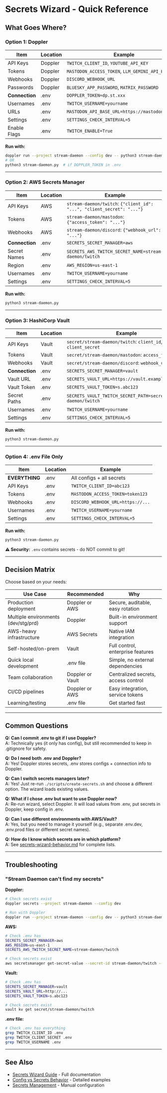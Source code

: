 # Secrets Wizard - Quick Reference

## What Goes Where?

### Option 1: Doppler

| Item | Location | Example |
|------|----------|---------|
| API Keys | Doppler | `TWITCH_CLIENT_ID`, `YOUTUBE_API_KEY` |
| Tokens | Doppler | `MASTODON_ACCESS_TOKEN`, `LLM_GEMINI_API_KEY` |
| Webhooks | Doppler | `DISCORD_WEBHOOK_URL` |
| Passwords | Doppler | `BLUESKY_APP_PASSWORD`, `MATRIX_PASSWORD` |
| **Connection** | .env | `DOPPLER_TOKEN=dp.st.xxx` |
| Usernames | .env | `TWITCH_USERNAME=yourname` |
| URLs | .env | `MASTODON_API_BASE_URL=https://mastodon.social` |
| Settings | .env | `SETTINGS_CHECK_INTERVAL=5` |
| Enable Flags | .env | `TWITCH_ENABLE=True` |

**Run with:**
```bash
doppler run --project stream-daemon --config dev -- python3 stream-daemon.py
# OR
python3 stream-daemon.py  # if DOPPLER_TOKEN in .env
```

---

### Option 2: AWS Secrets Manager

| Item | Location | Example |
|------|----------|---------|
| API Keys | AWS | `stream-daemon/twitch`: `{"client_id": "...", "client_secret": "..."}` |
| Tokens | AWS | `stream-daemon/mastodon`: `{"access_token": "..."}` |
| Webhooks | AWS | `stream-daemon/discord`: `{"webhook_url": "..."}` |
| **Connection** | .env | `SECRETS_SECRET_MANAGER=aws` |
| Secret Names | .env | `SECRETS_AWS_TWITCH_SECRET_NAME=stream-daemon/twitch` |
| Region | .env | `AWS_REGION=us-east-1` |
| Usernames | .env | `TWITCH_USERNAME=yourname` |
| Settings | .env | `SETTINGS_CHECK_INTERVAL=5` |

**Run with:**
```bash
python3 stream-daemon.py
```

---

### Option 3: HashiCorp Vault

| Item | Location | Example |
|------|----------|---------|
| API Keys | Vault | `secret/stream-daemon/twitch`: `client_id`, `client_secret` |
| Tokens | Vault | `secret/stream-daemon/mastodon`: `access_token` |
| Webhooks | Vault | `secret/stream-daemon/discord`: `webhook_url` |
| **Connection** | .env | `SECRETS_SECRET_MANAGER=vault` |
| Vault URL | .env | `SECRETS_VAULT_URL=https://vault.example.com` |
| Vault Token | .env | `SECRETS_VAULT_TOKEN=s.abc123` |
| Secret Paths | .env | `SECRETS_VAULT_TWITCH_SECRET_PATH=secret/stream-daemon/twitch` |
| Usernames | .env | `TWITCH_USERNAME=yourname` |
| Settings | .env | `SETTINGS_CHECK_INTERVAL=5` |

**Run with:**
```bash
python3 stream-daemon.py
```

---

### Option 4: .env File Only

| Item | Location | Example |
|------|----------|---------|
| **EVERYTHING** | .env | All configs + all secrets |
| API Keys | .env | `TWITCH_CLIENT_ID=abc123` |
| Tokens | .env | `MASTODON_ACCESS_TOKEN=token123` |
| Webhooks | .env | `DISCORD_WEBHOOK_URL=https://...` |
| Usernames | .env | `TWITCH_USERNAME=yourname` |
| Settings | .env | `SETTINGS_CHECK_INTERVAL=5` |

**Run with:**
```bash
python3 stream-daemon.py
```

**⚠️ Security:** `.env` contains secrets - do NOT commit to git!

---

## Decision Matrix

Choose based on your needs:

| Use Case | Recommended | Why |
|----------|-------------|-----|
| Production deployment | Doppler or AWS | Secure, auditable, easy rotation |
| Multiple environments (dev/stg/prd) | Doppler | Built-in environment support |
| AWS-heavy infrastructure | AWS Secrets | Native IAM integration |
| Self-hosted/on-prem | Vault | Full control, enterprise features |
| Quick local development | .env file | Simple, no external dependencies |
| Team collaboration | Doppler or Vault | Centralized secrets, access control |
| CI/CD pipelines | Doppler or AWS | Easy integration, service tokens |
| Learning/testing | .env file | Get started fast |

---

## Common Questions

**Q: Can I commit .env to git if I use Doppler?**  
A: Technically yes (it only has config), but still recommended to keep in .gitignore for safety.

**Q: Do I need both .env and Doppler?**  
A: Yes! Doppler stores secrets, .env stores configs + connection info to Doppler.

**Q: Can I switch secrets managers later?**  
A: Yes! Just re-run `./scripts/create-secrets.sh` and choose a different option. The wizard loads existing values.

**Q: What if I chose .env but want to use Doppler now?**  
A: Re-run wizard, select Doppler. It will load values from .env, put secrets in Doppler, keep config in .env.

**Q: Can I use different environments with AWS/Vault?**  
A: Yes, but you need to manage it yourself (e.g., separate .env.dev, .env.prod files or different secret names).

**Q: How do I know which secrets are in which platform?**  
A: See [secrets-wizard-behavior.md](secrets-wizard-behavior.md) for complete lists.

---

## Troubleshooting

### "Stream Daemon can't find my secrets"

**Doppler:**
```bash
# Check secrets exist
doppler secrets --project stream-daemon --config dev

# Run with Doppler
doppler run --project stream-daemon --config dev -- python3 stream-daemon.py
```

**AWS:**
```bash
# Check .env has
SECRETS_SECRET_MANAGER=aws
AWS_REGION=us-east-1
SECRETS_AWS_TWITCH_SECRET_NAME=stream-daemon/twitch

# Check secrets exist
aws secretsmanager get-secret-value --secret-id stream-daemon/twitch --region us-east-1
```

**Vault:**
```bash
# Check .env has
SECRETS_SECRET_MANAGER=vault
SECRETS_VAULT_URL=http://...
SECRETS_VAULT_TOKEN=s.abc123

# Check secrets exist
vault kv get secret/stream-daemon/twitch
```

**.env file:**
```bash
# Check .env has everything
grep TWITCH_CLIENT_ID .env
grep TWITCH_CLIENT_SECRET .env
grep TWITCH_USERNAME .env
```

---

## See Also

- [Secrets Wizard Guide](secrets-wizard.md) - Full documentation
- [Config vs Secrets Behavior](secrets-wizard-behavior.md) - Detailed examples
- [Secrets Management](secrets.md) - Manual configuration
